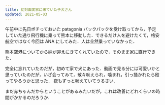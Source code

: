 ```yaml
---
title: 初対面実家に来ていた子犬さん
updated: 2021-05-03
---
```


午前中に先日ポチっておいた patagonia バックパックを受け取ってから，予定していた通り飛行機に乗って熊本に移動した．できるだけ人を避けたくて，格安航空ではなく今回は ANA にしてみた．人は全然乗っていなかった．

熊本空港についてから妹が迎えにきてくれていたので，そのまま家に直行できた．

完全に忘れていたのだが，初めて家で犬にあった．動画で見る分には可愛いかと思っていたのだが，いざ会ってみて，散々吠えられ，噛まれ，引っ掻かれたら殴ってやろうかと思った．
夜もずっと吠えていてうるさい．

まだ赤ちゃんだからということがあるみたいだが，これは改善にどれくらいの時間がかかるのだろうか．
